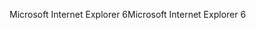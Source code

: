 <span data-ttu-id="5605d-101">Microsoft Internet Explorer 6</span><span class="sxs-lookup"><span data-stu-id="5605d-101">Microsoft Internet Explorer 6</span></span>